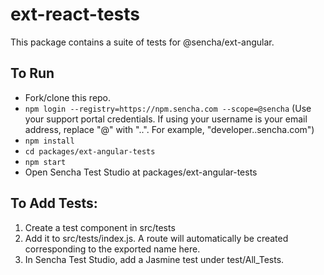 # ext-react-tests

This package contains a suite of tests for @sencha/ext-angular.

## To Run

* Fork/clone this repo.
* `npm login --registry=https://npm.sencha.com --scope=@sencha` (Use your support portal credentials.  If using your username is your email address, replace "@" with "..".  For example, "developer..sencha.com")
* `npm install`
* `cd packages/ext-angular-tests`
* `npm start`
* Open Sencha Test Studio at packages/ext-angular-tests

## To Add Tests:

1. Create a test component in src/tests
2. Add it to src/tests/index.js.  A route will automatically be created corresponding to the exported name here.
3. In Sencha Test Studio, add a Jasmine test under test/All_Tests.


